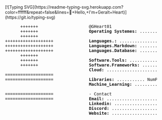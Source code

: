 <div>
[![Typing SVG](https://readme-typing-svg.herokuapp.com?color=ffffff&repeat=false&lines=👋+Hello,+I'm+Geralt+Heart)](https://git.io/typing-svg)

<pre>
      +++++++                    @GHeart01 
      +++++++                    <b>Operating Systemes:</b> ............................. Windows, MacOS, Linux
      +++++++              
+++++++++++++++++++              <b>Languages.:</b> ................................... Python, C++, JavaScript
+++++++++++++++++++              <b>Languages.Markdown:</b> .............................. HTML, CSS, MD, LaTeX
+++++++++++++++++++              <b>Languages.Database:</b> ................................. PostgreSQL, Excel
      +++++++              
      +++++++                    <b>Software.Tools:</b> ............................. Jupyter Notebook, VS Code
      +++++++                    <b>Software.Frameworks:</b> .................................... React, NodeJS
                                 <b>Cloud:</b> ........................................ AWS Amplify, Cloudflare
===================              
===================              <b>Libraries:</b> ........... NumPy, Pandas, Matplotlib, SciPy, Seaborn, Keras
                                 <b>Machine_Learning:</b> ............................ TensorFlow, scikit-learn
              
===================              - Contact
===================              <b>Email:</b> ........................................ emailme@geraltheart.com
                                 <b>Linkedin:</b> .............................................. geraltheart001
                                 <b>Discord:</b> ..................................................... g.heart.
                                 <b>Website:</b> .............................................. geraltheart.com
</pre>
</div>

